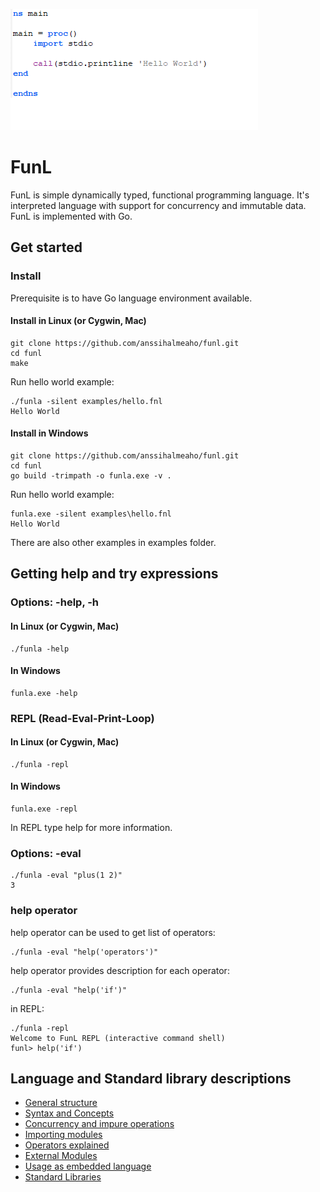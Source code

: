 ![](https://github.com/anssihalmeaho/funl/blob/master/hellow.png)

# FunL
FunL is simple dynamically typed, functional programming language.
It's interpreted language with support for concurrency and immutable data. 
FunL is implemented with Go.

## Get started
### Install

Prerequisite is to have Go language environment available.

#### Install in Linux (or Cygwin, Mac)
    git clone https://github.com/anssihalmeaho/funl.git
    cd funl
    make

Run hello world example:

    ./funla -silent examples/hello.fnl
    Hello World

#### Install in Windows
    git clone https://github.com/anssihalmeaho/funl.git
    cd funl
    go build -trimpath -o funla.exe -v .

Run hello world example:

    funla.exe -silent examples\hello.fnl
    Hello World

There are also other examples in examples folder.

## Getting help and try expressions

### Options: -help, -h
#### In Linux  (or Cygwin, Mac)
    ./funla -help

#### In Windows
    funla.exe -help

### REPL (Read-Eval-Print-Loop)
#### In Linux  (or Cygwin, Mac)
    ./funla -repl

#### In Windows
    funla.exe -repl

In REPL type help for more information.

### Options: -eval
    ./funla -eval "plus(1 2)"
    3

### help operator

help operator can be used to get list of operators:

    ./funla -eval "help('operators')"

help operator provides description for each operator:

    ./funla -eval "help('if')"

in REPL:

    ./funla -repl
    Welcome to FunL REPL (interactive command shell)
    funl> help('if')

## Language and Standard library descriptions
* [General structure](https://github.com/anssihalmeaho/funl/wiki/General-Structure)
* [Syntax and Concepts](https://github.com/anssihalmeaho/funl/wiki/Syntax-and-concepts)
* [Concurrency and impure operations](https://github.com/anssihalmeaho/funl/wiki/Concurrency-and-impure-operations)
* [Importing modules](https://github.com/anssihalmeaho/funl/wiki/Importing-modules)
* [Operators explained](https://github.com/anssihalmeaho/funl/wiki/Operators-explained)
* [External Modules](https://github.com/anssihalmeaho/funl/wiki/External-Modules)
* [Usage as embedded language](https://github.com/anssihalmeaho/funl/wiki/Using-FunL-as-embedded-language)
* [Standard Libraries](https://github.com/anssihalmeaho/funl/wiki/Standard-Libraries)

